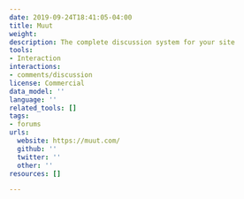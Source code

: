 ```yaml
---
date: 2019-09-24T18:41:05-04:00
title: Muut
weight: 
description: The complete discussion system for your site
tools:
- Interaction
interactions:
- comments/discussion
license: Commercial
data_model: ''
language: ''
related_tools: []
tags:
- forums
urls:
  website: https://muut.com/
  github: ''
  twitter: ''
  other: ''
resources: []

---
```

